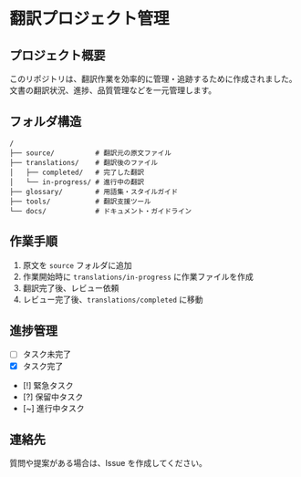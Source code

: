 # 翻訳プロジェクト管理

## プロジェクト概要

このリポジトリは、翻訳作業を効率的に管理・追跡するために作成されました。文書の翻訳状況、進捗、品質管理などを一元管理します。

## フォルダ構造

```
/
├── source/          # 翻訳元の原文ファイル
├── translations/    # 翻訳後のファイル
│   ├── completed/   # 完了した翻訳
│   └── in-progress/ # 進行中の翻訳
├── glossary/        # 用語集・スタイルガイド
├── tools/           # 翻訳支援ツール
└── docs/            # ドキュメント・ガイドライン
```

## 作業手順

1. 原文を `source` フォルダに追加
2. 作業開始時に `translations/in-progress` に作業ファイルを作成
3. 翻訳完了後、レビュー依頼
4. レビュー完了後、`translations/completed` に移動

## 進捗管理

- [ ] タスク未完了
- [x] タスク完了
- [!] 緊急タスク
- [?] 保留中タスク
- [~] 進行中タスク

## 連絡先

質問や提案がある場合は、Issue を作成してください。
